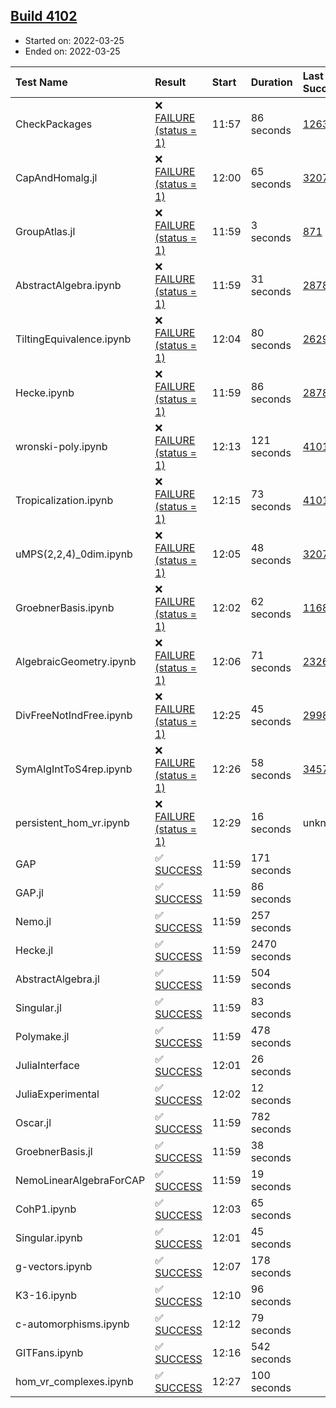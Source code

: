 ## [Build 4102](https://oscarci.mathematik.uni-kl.de/job/oscar-stable/4102/)

* Started on: 2022-03-25
* Ended on: 2022-03-25

| Test Name    | Result | Start | Duration | Last Success | First Failure |
|:-------------|:-------|:------|:---------|:-------------|:--------------|
| CheckPackages | ❌ [FAILURE (status = 1)](https://oscarci.mathematik.uni-kl.de/job/oscar-stable/4102/artifact/logs/build-4102/CheckPackages.log) | 11:57 | 86 seconds | [1263](https://oscarci.mathematik.uni-kl.de/job/oscar-stable/1263/) | [1264](https://oscarci.mathematik.uni-kl.de/job/oscar-stable/1264/) |
| CapAndHomalg.jl | ❌ [FAILURE (status = 1)](https://oscarci.mathematik.uni-kl.de/job/oscar-stable/4102/artifact/logs/build-4102/CapAndHomalg.jl.log) | 12:00 | 65 seconds | [3207](https://oscarci.mathematik.uni-kl.de/job/oscar-stable/3207/) | [3208](https://oscarci.mathematik.uni-kl.de/job/oscar-stable/3208/) |
| GroupAtlas.jl | ❌ [FAILURE (status = 1)](https://oscarci.mathematik.uni-kl.de/job/oscar-stable/4102/artifact/logs/build-4102/GroupAtlas.jl.log) | 11:59 | 3 seconds | [871](https://oscarci.mathematik.uni-kl.de/job/oscar-stable/871/) | [872](https://oscarci.mathematik.uni-kl.de/job/oscar-stable/872/) |
| AbstractAlgebra.ipynb | ❌ [FAILURE (status = 1)](https://oscarci.mathematik.uni-kl.de/job/oscar-stable/4102/artifact/logs/build-4102/AbstractAlgebra.ipynb.log) | 11:59 | 31 seconds | [2878](https://oscarci.mathematik.uni-kl.de/job/oscar-stable/2878/) | [2879](https://oscarci.mathematik.uni-kl.de/job/oscar-stable/2879/) |
| TiltingEquivalence.ipynb | ❌ [FAILURE (status = 1)](https://oscarci.mathematik.uni-kl.de/job/oscar-stable/4102/artifact/logs/build-4102/TiltingEquivalence.ipynb.log) | 12:04 | 80 seconds | [2629](https://oscarci.mathematik.uni-kl.de/job/oscar-stable/2629/) | [2630](https://oscarci.mathematik.uni-kl.de/job/oscar-stable/2630/) |
| Hecke.ipynb | ❌ [FAILURE (status = 1)](https://oscarci.mathematik.uni-kl.de/job/oscar-stable/4102/artifact/logs/build-4102/Hecke.ipynb.log) | 11:59 | 86 seconds | [2878](https://oscarci.mathematik.uni-kl.de/job/oscar-stable/2878/) | [2879](https://oscarci.mathematik.uni-kl.de/job/oscar-stable/2879/) |
| wronski-poly.ipynb | ❌ [FAILURE (status = 1)](https://oscarci.mathematik.uni-kl.de/job/oscar-stable/4102/artifact/logs/build-4102/wronski-poly.ipynb.log) | 12:13 | 121 seconds | [4101](https://oscarci.mathematik.uni-kl.de/job/oscar-stable/4101/) | [4102](https://oscarci.mathematik.uni-kl.de/job/oscar-stable/4102/) |
| Tropicalization.ipynb | ❌ [FAILURE (status = 1)](https://oscarci.mathematik.uni-kl.de/job/oscar-stable/4102/artifact/logs/build-4102/Tropicalization.ipynb.log) | 12:15 | 73 seconds | [4101](https://oscarci.mathematik.uni-kl.de/job/oscar-stable/4101/) | [4102](https://oscarci.mathematik.uni-kl.de/job/oscar-stable/4102/) |
| uMPS(2,2,4)_0dim.ipynb | ❌ [FAILURE (status = 1)](https://oscarci.mathematik.uni-kl.de/job/oscar-stable/4102/artifact/logs/build-4102/uMPS-2-2-4-_0dim.ipynb.log) | 12:05 | 48 seconds | [3207](https://oscarci.mathematik.uni-kl.de/job/oscar-stable/3207/) | [3208](https://oscarci.mathematik.uni-kl.de/job/oscar-stable/3208/) |
| GroebnerBasis.ipynb | ❌ [FAILURE (status = 1)](https://oscarci.mathematik.uni-kl.de/job/oscar-stable/4102/artifact/logs/build-4102/GroebnerBasis.ipynb.log) | 12:02 | 62 seconds | [1168](https://oscarci.mathematik.uni-kl.de/job/oscar-stable/1168/) | [1169](https://oscarci.mathematik.uni-kl.de/job/oscar-stable/1169/) |
| AlgebraicGeometry.ipynb | ❌ [FAILURE (status = 1)](https://oscarci.mathematik.uni-kl.de/job/oscar-stable/4102/artifact/logs/build-4102/AlgebraicGeometry.ipynb.log) | 12:06 | 71 seconds | [2326](https://oscarci.mathematik.uni-kl.de/job/oscar-stable/2326/) | [2327](https://oscarci.mathematik.uni-kl.de/job/oscar-stable/2327/) |
| DivFreeNotIndFree.ipynb | ❌ [FAILURE (status = 1)](https://oscarci.mathematik.uni-kl.de/job/oscar-stable/4102/artifact/logs/build-4102/DivFreeNotIndFree.ipynb.log) | 12:25 | 45 seconds | [2998](https://oscarci.mathematik.uni-kl.de/job/oscar-stable/2998/) | [2999](https://oscarci.mathematik.uni-kl.de/job/oscar-stable/2999/) |
| SymAlgIntToS4rep.ipynb | ❌ [FAILURE (status = 1)](https://oscarci.mathematik.uni-kl.de/job/oscar-stable/4102/artifact/logs/build-4102/SymAlgIntToS4rep.ipynb.log) | 12:26 | 58 seconds | [3457](https://oscarci.mathematik.uni-kl.de/job/oscar-stable/3457/) | [3458](https://oscarci.mathematik.uni-kl.de/job/oscar-stable/3458/) |
| persistent_hom_vr.ipynb | ❌ [FAILURE (status = 1)](https://oscarci.mathematik.uni-kl.de/job/oscar-stable/4102/artifact/logs/build-4102/persistent_hom_vr.ipynb.log) | 12:29 | 16 seconds | unknown | unknown |
| GAP | ✅ [SUCCESS](https://oscarci.mathematik.uni-kl.de/job/oscar-stable/4102/artifact/logs/build-4102/GAP.log) | 11:59 | 171 seconds |  |  |
| GAP.jl | ✅ [SUCCESS](https://oscarci.mathematik.uni-kl.de/job/oscar-stable/4102/artifact/logs/build-4102/GAP.jl.log) | 11:59 | 86 seconds |  |  |
| Nemo.jl | ✅ [SUCCESS](https://oscarci.mathematik.uni-kl.de/job/oscar-stable/4102/artifact/logs/build-4102/Nemo.jl.log) | 11:59 | 257 seconds |  |  |
| Hecke.jl | ✅ [SUCCESS](https://oscarci.mathematik.uni-kl.de/job/oscar-stable/4102/artifact/logs/build-4102/Hecke.jl.log) | 11:59 | 2470 seconds |  |  |
| AbstractAlgebra.jl | ✅ [SUCCESS](https://oscarci.mathematik.uni-kl.de/job/oscar-stable/4102/artifact/logs/build-4102/AbstractAlgebra.jl.log) | 11:59 | 504 seconds |  |  |
| Singular.jl | ✅ [SUCCESS](https://oscarci.mathematik.uni-kl.de/job/oscar-stable/4102/artifact/logs/build-4102/Singular.jl.log) | 11:59 | 83 seconds |  |  |
| Polymake.jl | ✅ [SUCCESS](https://oscarci.mathematik.uni-kl.de/job/oscar-stable/4102/artifact/logs/build-4102/Polymake.jl.log) | 11:59 | 478 seconds |  |  |
| JuliaInterface | ✅ [SUCCESS](https://oscarci.mathematik.uni-kl.de/job/oscar-stable/4102/artifact/logs/build-4102/JuliaInterface.log) | 12:01 | 26 seconds |  |  |
| JuliaExperimental | ✅ [SUCCESS](https://oscarci.mathematik.uni-kl.de/job/oscar-stable/4102/artifact/logs/build-4102/JuliaExperimental.log) | 12:02 | 12 seconds |  |  |
| Oscar.jl | ✅ [SUCCESS](https://oscarci.mathematik.uni-kl.de/job/oscar-stable/4102/artifact/logs/build-4102/Oscar.jl.log) | 11:59 | 782 seconds |  |  |
| GroebnerBasis.jl | ✅ [SUCCESS](https://oscarci.mathematik.uni-kl.de/job/oscar-stable/4102/artifact/logs/build-4102/GroebnerBasis.jl.log) | 11:59 | 38 seconds |  |  |
| NemoLinearAlgebraForCAP | ✅ [SUCCESS](https://oscarci.mathematik.uni-kl.de/job/oscar-stable/4102/artifact/logs/build-4102/NemoLinearAlgebraForCAP.log) | 11:59 | 19 seconds |  |  |
| CohP1.ipynb | ✅ [SUCCESS](https://oscarci.mathematik.uni-kl.de/job/oscar-stable/4102/artifact/logs/build-4102/CohP1.ipynb.log) | 12:03 | 65 seconds |  |  |
| Singular.ipynb | ✅ [SUCCESS](https://oscarci.mathematik.uni-kl.de/job/oscar-stable/4102/artifact/logs/build-4102/Singular.ipynb.log) | 12:01 | 45 seconds |  |  |
| g-vectors.ipynb | ✅ [SUCCESS](https://oscarci.mathematik.uni-kl.de/job/oscar-stable/4102/artifact/logs/build-4102/g-vectors.ipynb.log) | 12:07 | 178 seconds |  |  |
| K3-16.ipynb | ✅ [SUCCESS](https://oscarci.mathematik.uni-kl.de/job/oscar-stable/4102/artifact/logs/build-4102/K3-16.ipynb.log) | 12:10 | 96 seconds |  |  |
| c-automorphisms.ipynb | ✅ [SUCCESS](https://oscarci.mathematik.uni-kl.de/job/oscar-stable/4102/artifact/logs/build-4102/c-automorphisms.ipynb.log) | 12:12 | 79 seconds |  |  |
| GITFans.ipynb | ✅ [SUCCESS](https://oscarci.mathematik.uni-kl.de/job/oscar-stable/4102/artifact/logs/build-4102/GITFans.ipynb.log) | 12:16 | 542 seconds |  |  |
| hom_vr_complexes.ipynb | ✅ [SUCCESS](https://oscarci.mathematik.uni-kl.de/job/oscar-stable/4102/artifact/logs/build-4102/hom_vr_complexes.ipynb.log) | 12:27 | 100 seconds |  |  |
